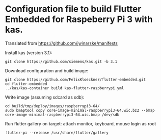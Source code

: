 # Configuration file to build Flutter Embedded for Raspeberry Pi 3 with kas.

Translated from https://github.com/jwinarske/manifests

Install kas (version 3.1):
```
git clone https://github.com/siemens/kas.git -b 3.1
```

Download configuration and build image:
```
git clone https://github.com/FelixKloeckner/flutter-embedded.git
cd flutter-embedded
../kas/kas-container build kas-flutter-raspberrypi.yml
```

Write image (assuming sdcard as sdb):
```
cd build/tmp/deploy/images/raspberrypi3-64/
sudo bmaptool copy core-image-minimal-raspberrypi3-64.wic.bz2 --bmap core-image-minimal-raspberrypi3-64.wic.bmap /dev/sdb

```

Run flutter gallery on target:
attach monitor, keyboard, mouse
login as root
```
flutter-pi --release /usr/share/flutter/gallery
```
